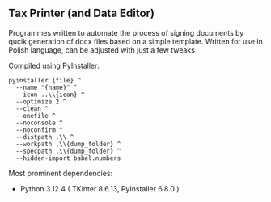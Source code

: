 ## Tax Printer (and Data Editor)

Programmes written to automate the process of signing documents by qucik generation of docx files based on a simple template. Written for use in Polish language, can be adjusted with just a few tweaks

Compiled using PyInstaller:
```
pyinstaller {file} ^
  --name "{name}" ^
  --icon ..\\{icon} ^
  --optimize 2 ^
  --clean ^
  --onefile ^
  --noconsole ^
  --noconfirm ^
  --distpath .\\ ^
  --workpath .\\{dump_folder} ^
  --specpath .\\{dump_folder} ^
  --hidden-import babel.numbers
```

Most prominent dependencies:
- Python 3.12.4 ( TKinter 8.6.13, PyInstaller 6.8.0 )
